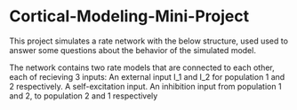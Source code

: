# Cortical-Modeling-Mini-Project

This project simulates a rate network with the below structure, used used to answer some questions about the behavior of the simulated model.

The network contains two rate models that are connected to each other, each of recieving 3 inputs:
  An external input I_1 and I_2 for population 1 and 2 respectively.
	A self-excitation input.
	An inhibition input from population 1 and 2, to population 2 and 1 respectively 
